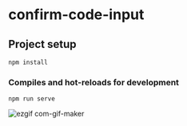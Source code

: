 # confirm-code-input

## Project setup
```
npm install
```

### Compiles and hot-reloads for development
```
npm run serve
```

![ezgif com-gif-maker](https://user-images.githubusercontent.com/19579877/174502364-3c510d81-e989-4570-89f1-819c03ff5fe3.gif)

